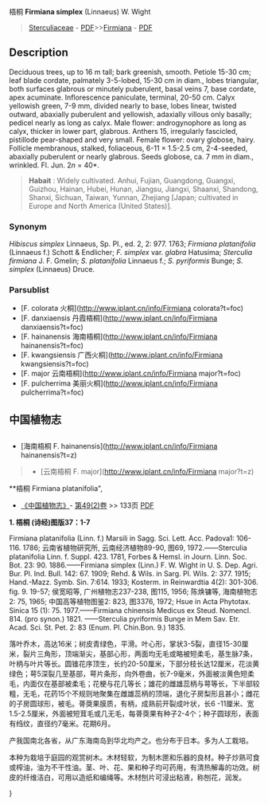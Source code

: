 梧桐 **Firmiana simplex** (Linnaeus) W. Wight

> [Sterculiaceae](http://www.iplant.cn/info/Sterculiaceae?t=foc) - [PDF](http://www.iplant.cn/foc/pdf/Sterculiaceae.pdf)>>[Firmiana](http://www.iplant.cn/info/Firmiana?t=foc) - [PDF](http://www.iplant.cn/foc/pdf/Firmiana.pdf)

## Description

Deciduous trees, up to 16 m tall; bark greenish, smooth. Petiole 15-30 cm; leaf blade cordate, palmately 3-5-lobed, 15-30 cm in diam., lobes triangular, both surfaces glabrous or minutely puberulent, basal veins 7, base cordate, apex acuminate. Inflorescence paniculate, terminal, 20-50 cm. Calyx yellowish green, 7-9 mm, divided nearly to base, lobes linear, twisted outward, abaxially puberulent and yellowish, adaxially villous only basally; pedicel nearly as long as calyx. Male flower: androgynophore as long as calyx, thicker in lower part, glabrous. Anthers 15, irregularly fascicled, pistillode pear-shaped and very small. Female flower: ovary globose, hairy. Follicle membranous, stalked, foliaceous, 6-11 × 1.5-2.5 cm, 2-4-seeded, abaxially puberulent or nearly glabrous. Seeds globose, ca. 7 mm in diam., wrinkled. Fl. Jun. 2*n* = 40*.

> **Habait** : 
> Widely cultivated. Anhui, Fujian, Guangdong, Guangxi, Guizhou, Hainan, Hubei, Hunan, Jiangsu, Jiangxi, Shaanxi, Shandong, Shanxi, Sichuan, Taiwan, Yunnan, Zhejiang [Japan; cultivated in Europe and North America (United States)].

### Synonym
*Hibiscus simplex* Linnaeus, Sp. Pl., ed. 2, 2: 977. 1763; *Firmiana platanifolia* (Linnaeus f.) Schott & Endlicher; *F. simplex* var. *glabra* Hatusima; *Sterculia firmiana* J. F. Gmelin; *S. platanifolia* Linnaeus f.; *S. pyriformis* Bunge; *S. simplex* (Linnaeus) Druce.

### Parsublist

* [F.  colorata  火桐](http://www.iplant.cn/info/Firmiana colorata?t=foc)
* [F.  danxiaensis  丹霞梧桐](http://www.iplant.cn/info/Firmiana danxiaensis?t=foc)
* [F.  hainanensis  海南梧桐](http://www.iplant.cn/info/Firmiana hainanensis?t=foc)
* [F.  kwangsiensis  广西火桐](http://www.iplant.cn/info/Firmiana kwangsiensis?t=foc)
* [F.  major  云南梧桐](http://www.iplant.cn/info/Firmiana major?t=foc)
* [F.  pulcherrima  美丽火桐](http://www.iplant.cn/info/Firmiana pulcherrima?t=foc)

## 中国植物志

## 
* [海南梧桐  F.  hainanensis](http://www.iplant.cn/info/Firmiana hainanensis?t=z)
> * [云南梧桐  F.  major](http://www.iplant.cn/info/Firmiana major?t=z)

**梧桐 Firmiana platanifolia",

* [《中国植物志》](http://www.iplant.cn/frps)- [第49(2)卷](http://www.iplant.cn/frps/vol/49(2)) >> 133页 [PDF](http://www.iplant.cn/frps/pdf/49(2)/133a.PDF)

**1. 梧桐 (诗经)图版37：1-7**

Firmiana platanifolia (Linn. f.) Marsili in Sagg. Sci. Lett. Acc. Padova1: 106-116. 1786; 云南省植物研究所, 云南经济植物89-90, 图69, 1972.——Sterculia platanifolia Linn. f. Suppl. 423. 1781, Forbes & Hemsl. in Journ. Linn. Soc. Bot. 23: 90. 1886.——Firmiana simplex (Linn.) F. W. Wight in U. S. Dep. Agri. Bur. Pl. Ind. Bull. 142: 67. 1909; Rehd. & Wils. in Sarg. Pl. Wils. 2: 377. 1915; Hand.-Mazz. Symb. Sin. 7:614. 1933; Kosterm. in Reinwardtia 4(2): 301-306. fig. 9. 19-57; 侯宽昭等, 广州植物志237-238, 图115, 1956; 陈焕镛等, 海南植物志2: 75, 1965; 中国高等植物图鉴2: 823, 图3376, 1972; Hsue in Acta Phytotax. Sinica 15 (1): 75. 1977.——Firmiana chinensis Medicus ex Steud. Nomencl. 814. (pro synon.) 1821. ——Sterculia pyriformis Bunge in Mem Sav. Etr. Acad. Sci. St. Pet. 2: 83 (Enum. Pl. Chin.Bon. 9.) 1835.

落叶乔木，高达16米；树皮青绿色，平滑。叶心形，掌状3-5裂，直径15-30厘米，裂片三角形，顶端渐尖，基部心形，两面均无毛或略被短柔毛，基生脉7条，叶柄与叶片等长。圆锥花序顶生，长约20-50厘米，下部分枝长达12厘米，花淡黄绿色；萼5深裂几至基部，萼片条形，向外卷曲，长7-9毫米，外面被淡黄色短柔毛，内面仅在基部被柔毛；花梗与花几等长；雄花的雌雄蕊柄与萼等长，下半部较粗，无毛，花药15个不规则地聚集在雌雄蕊柄的顶端，退化子房梨形且甚小；雌花的子房圆球形，被毛。蓇葖果膜质，有柄，成熟前开裂成叶状，长6 -11厘米、宽1.5-2.5厘米，外面被短茸毛或几无毛，每蓇葖果有种子2-4个；种子圆球形，表面有绉纹，直径约7毫米。花期6月。

产我国南北各省，从广东海南岛到华北均产之。也分布于日本。多为人工栽培。

本种为栽培于庭园的观赏树木。木材轻软，为制木匣和乐器的良材。种子炒熟可食或榨油，油为不干性油。茎、叶、花、果和种子均可药用，有清热解毒的功效。树皮的纤维洁白，可用以造纸和编绳等。木材刨片可浸出粘液，称刨花，润发。

}